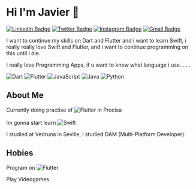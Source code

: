 #  Hi I'm Javier 👋
 
 
[![Linkedin Badge](https://img.shields.io/badge/-javi-blue?style=flat&logo=Linkedin&logoColor=white&link=https://www.linkedin.com/in/jlim/)](https://www.linkedin.com/in/javier-mena-bernal-carranza-b15a15211/)
[![Twitter Badge](https://img.shields.io/badge/-@jmaxgamerpro-1ca0f1?style=flat&labelColor=1ca0f1&logo=twitter&logoColor=white&link=https://twitter.com/_jesslim)](https://twitter.com/jmaxgamerpro)
[![Instagram Badge](https://img.shields.io/badge/-@javimbc-purple?style=flat&logo=instagram&logoColor=white&link=https://instagram.com/_jessicaalim/)](https://instagram.com/javimbc02)
[![Gmail Badge](https://img.shields.io/badge/-menajavier-c14438?style=flat&logo=Gmail&logoColor=white&link=mailto:jessicalim813@gmail.com)](mailto:menajavier2002@gmail.com)

I want to continue my skills on Dart and Flutter and i want to learn Swift, i really really love Swift and Flutter, and i want to continue programming on this until i die.

I really love Programming Apps, if u want to know what language i use.......

![Dart](https://img.shields.io/badge/dart-%230175C2.svg?style=for-the-badge&logo=dart&logoColor=white)
![Flutter](https://img.shields.io/badge/Flutter-%2302569B.svg?style=for-the-badge&logo=Flutter&logoColor=white)
![JavaScript](https://img.shields.io/badge/javascript-%23323330.svg?style=for-the-badge&logo=javascript&logoColor=%23F7DF1E)
![Java](https://img.shields.io/badge/dart-%230175C2.svg?style=for-the-badge&logo=Java&logoColor=white)
![Python](https://img.shields.io/badge/dart-%230175C2.svg?style=for-the-badge&logo=Python&logoColor=white)

## About Me

Currently doing practise of ![Flutter](https://img.shields.io/badge/Flutter-%2302569B.svg?style=for-the-badge&logo=Flutter&logoColor=white) in Procisa
<br><br>
Im gonna start learn ![Swift](https://img.shields.io/badge/swift-%23323330.svg?style=for-the-badge&logo=swift&logoColor=orange)

I studied at Vedruna in Seville, i studied DAM (Multi-Platform Developer).

## Hobies

Program on ![Flutter](https://img.shields.io/badge/Flutter-%2302569B.svg?style=for-the-badge&logo=Flutter&logoColor=white) 

Play Videogames



